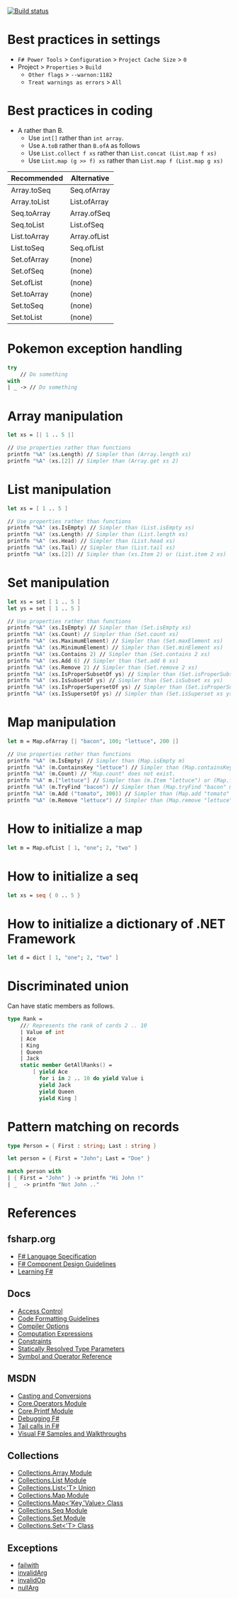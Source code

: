 [![Build status](https://ci.appveyor.com/api/projects/status/awbxjohei2cpxnsp?svg=true)](https://ci.appveyor.com/project/tatsuya/fsharp-cheat-sheet)

# Best practices in settings
* `F# Power Tools` > `Configuration` > `Project Cache Size` > `0`
* Project > `Properties` > `Build`
  * `Other flags` > `--warnon:1182`
  * `Treat warnings as errors` > `All`

# Best practices in coding
* A rather than B.
  * Use `int[]` rather than `int array`.
  * Use `A.toB` rather than `B.ofA` as follows
  * Use `List.collect f xs` rather than `List.concat (List.map f xs)`
  * Use `List.map (g >> f) xs` rather than `List.map f (List.map g xs)`

Recommended|Alternative
---|---
Array.toSeq|Seq.ofArray
Array.toList|List.ofArray
Seq.toArray|Array.ofSeq
Seq.toList|List.ofSeq
List.toArray|Array.ofList
List.toSeq|Seq.ofList
Set.ofArray|(none)
Set.ofSeq|(none)
Set.ofList|(none)
Set.toArray|(none)
Set.toSeq|(none)
Set.toList|(none)

# Pokemon exception handling
```fsharp
try
    // Do something
with
| _ -> // Do something
```

# Array manipulation
```fsharp
let xs = [| 1 .. 5 |]

// Use properties rather than functions
printfn "%A" (xs.Length) // Simpler than (Array.length xs)
printfn "%A" (xs.[2]) // Simpler than (Array.get xs 2)
```

# List manipulation
```fsharp
let xs = [ 1 .. 5 ]

// Use properties rather than functions
printfn "%A" (xs.IsEmpty) // Simpler than (List.isEmpty xs)
printfn "%A" (xs.Length) // Simpler than (List.length xs)
printfn "%A" (xs.Head) // Simpler than (List.head xs)
printfn "%A" (xs.Tail) // Simpler than (List.tail xs)
printfn "%A" (xs.[2]) // Simpler than (xs.Item 2) or (List.item 2 xs)
```

# Set manipulation
```fsharp
let xs = set [ 1 .. 5 ]
let ys = set [ 1 .. 5 ]

// Use properties rather than functions
printfn "%A" (xs.IsEmpty) // Simpler than (Set.isEmpty xs)
printfn "%A" (xs.Count) // Simpler than (Set.count xs)
printfn "%A" (xs.MaximumElement) // Simpler than (Set.maxElement xs)
printfn "%A" (xs.MinimumElement) // Simpler than (Set.minElement xs)
printfn "%A" (xs.Contains 2) // Simpler than (Set.contains 2 xs)
printfn "%A" (xs.Add 6) // Simpler than (Set.add 6 xs)
printfn "%A" (xs.Remove 2) // Simpler than (Set.remove 2 xs)
printfn "%A" (xs.IsProperSubsetOf ys) // Simpler than (Set.isProperSubset xs ys)
printfn "%A" (xs.IsSubsetOf ys) // Simpler than (Set.isSubset xs ys)
printfn "%A" (xs.IsProperSupersetOf ys) // Simpler than (Set.isProperSuperset xs ys)
printfn "%A" (xs.IsSupersetOf ys) // Simpler than (Set.isSuperset xs ys)
```

# Map manipulation
```fsharp
let m = Map.ofArray [| "bacon", 100; "lettuce", 200 |]

// Use properties rather than functions
printfn "%A" (m.IsEmpty) // Simpler than (Map.isEmpty m)
printfn "%A" (m.ContainsKey "lettuce") // Simpler than (Map.containsKey "lettuce" m)
printfn "%A" (m.Count) // "Map.count" does not exist.
printfn "%A" m.["lettuce"] // Simpler than (m.Item "lettuce") or (Map.find "lettuce" m)
printfn "%A" (m.TryFind "bacon") // Simpler than (Map.tryFind "bacon" m)
printfn "%A" (m.Add ("tomato", 300)) // Simpler than (Map.add "tomato" 300 m)
printfn "%A" (m.Remove "lettuce") // Simpler than (Map.remove "lettuce" m)
```

# How to initialize a map
```fsharp
let m = Map.ofList [ 1, "one"; 2, "two" ]
```

# How to initialize a seq
```fsharp
let xs = seq { 0 .. 5 }
```

# How to initialize a dictionary of .NET Framework
```fsharp
let d = dict [ 1, "one"; 2, "two" ]
```

# Discriminated union
Can have static members as follows.
```fsharp
type Rank = 
    /// Represents the rank of cards 2 .. 10
    | Value of int
    | Ace
    | King
    | Queen
    | Jack
    static member GetAllRanks() = 
        [ yield Ace
          for i in 2 .. 10 do yield Value i
          yield Jack
          yield Queen
          yield King ]
```

# Pattern matching on records
```fsharp
type Person = { First : string; Last : string }

let person = { First = "John"; Last = "Doe" }

match person with 
| { First = "John" } -> printfn "Hi John !" 
| _  -> printfn "Not John .."
```

# References
## fsharp.org
* [F# Language Specification](http://fsharp.org/specs/language-spec)
* [F# Component Design Guidelines](http://fsharp.org/specs/component-design-guidelines)
* [Learning F#](http://fsharp.org/learn.html)

## Docs
* [Access Control](https://docs.microsoft.com/dotnet/articles/fsharp/language-reference/access-control)
* [Code Formatting Guidelines](https://docs.microsoft.com/dotnet/articles/fsharp/language-reference/code-formatting-guidelines)
* [Compiler Options](https://docs.microsoft.com/dotnet/articles/fsharp/language-reference/compiler-options)
* [Computation Expressions](https://docs.microsoft.com/dotnet/articles/fsharp/language-reference/computation-expressions)
* [Constraints](https://docs.microsoft.com/dotnet/articles/fsharp/language-reference/generics/constraints)
* [Statically Resolved Type Parameters](https://docs.microsoft.com/dotnet/articles/fsharp/language-reference/generics/statically-resolved-type-parameters)
* [Symbol and Operator Reference](https://docs.microsoft.com/dotnet/articles/fsharp/language-reference/symbol-and-operator-reference/index)

## MSDN
* [Casting and Conversions](https://msdn.microsoft.com/visualfsharpdocs/conceptual/casting-and-conversions-%5bfsharp%5d)
* [Core.Operators Module](https://msdn.microsoft.com/visualfsharpdocs/conceptual/core.operators-module-%5bfsharp%5d)
* [Core.Printf Module](https://msdn.microsoft.com/visualfsharpdocs/conceptual/core.printf-module-%5bfsharp%5d)
* [Debugging F#](https://msdn.microsoft.com/library/ee843932.aspx)
* [Tail calls in F#](https://blogs.msdn.microsoft.com/fsharpteam/2011/07/08/tail-calls-in-f/)
* [Visual F# Samples and Walkthroughs](https://msdn.microsoft.com/visualfsharpdocs/conceptual/visual-fsharp-samples-and-walkthroughs)

## Collections
* [Collections.Array Module](https://msdn.microsoft.com/visualfsharpdocs/conceptual/collections.array-module-%5bfsharp%5d)
* [Collections.List Module](https://msdn.microsoft.com/visualfsharpdocs/conceptual/collections.list-module-%5bfsharp%5d)
* [Collections.List<'T> Union](https://msdn.microsoft.com/visualfsharpdocs/conceptual/collections.list%5b't%5d-union-%5bfsharp%5d)
* [Collections.Map Module](https://msdn.microsoft.com/visualfsharpdocs/conceptual/collections.map-module-%5bfsharp%5d)
* [Collections.Map<'Key,'Value> Class](https://msdn.microsoft.com/visualfsharpdocs/conceptual/collections.map%5b'key,'value%5d-class-%5bfsharp%5d)
* [Collections.Seq Module](https://msdn.microsoft.com/visualfsharpdocs/conceptual/collections.seq-module-%5bfsharp%5d)
* [Collections.Set Module](https://msdn.microsoft.com/visualfsharpdocs/conceptual/collections.set-module-%5bfsharp%5d)
* [Collections.Set<'T> Class](https://msdn.microsoft.com/visualfsharpdocs/conceptual/collections.set%5B't%5D-class-%5Bfsharp%5D)

## Exceptions
* [failwith](https://docs.microsoft.com/dotnet/articles/fsharp/language-reference/exception-handling/the-failwith-function)
* [invalidArg](https://docs.microsoft.com/dotnet/articles/fsharp/language-reference/exception-handling/the-invalidArg-function)
* [invalidOp](https://msdn.microsoft.com/visualfsharpdocs/conceptual/operators.invalidop%5b%27t%5d-function-%5bfsharp%5d)
* [nullArg](https://msdn.microsoft.com/visualfsharpdocs/conceptual/operators.nullarg%5b%27t%5d-function-%5bfsharp%5d)
